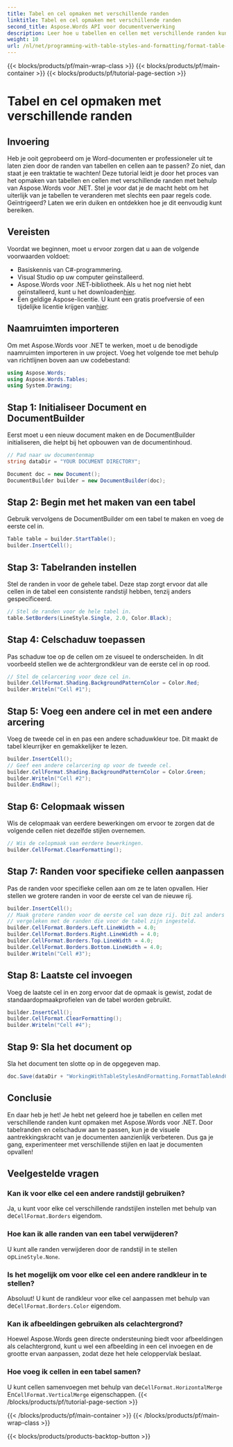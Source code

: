 ```yaml
---
title: Tabel en cel opmaken met verschillende randen
linktitle: Tabel en cel opmaken met verschillende randen
second_title: Aspose.Words API voor documentverwerking
description: Leer hoe u tabellen en cellen met verschillende randen kunt opmaken met Aspose.Words voor .NET. Verbeter uw Word-documenten met aangepaste tabelstijlen en celarcering.
weight: 10
url: /nl/net/programming-with-table-styles-and-formatting/format-table-and-cell-with-different-borders/
---
```


{{< blocks/products/pf/main-wrap-class >}}
{{< blocks/products/pf/main-container >}}
{{< blocks/products/pf/tutorial-page-section >}}

# Tabel en cel opmaken met verschillende randen

## Invoering

Heb je ooit geprobeerd om je Word-documenten er professioneler uit te laten zien door de randen van tabellen en cellen aan te passen? Zo niet, dan staat je een traktatie te wachten! Deze tutorial leidt je door het proces van het opmaken van tabellen en cellen met verschillende randen met behulp van Aspose.Words voor .NET. Stel je voor dat je de macht hebt om het uiterlijk van je tabellen te veranderen met slechts een paar regels code. Geïntrigeerd? Laten we erin duiken en ontdekken hoe je dit eenvoudig kunt bereiken.

## Vereisten

Voordat we beginnen, moet u ervoor zorgen dat u aan de volgende voorwaarden voldoet:
- Basiskennis van C#-programmering.
- Visual Studio op uw computer geïnstalleerd.
-  Aspose.Words voor .NET-bibliotheek. Als u het nog niet hebt geïnstalleerd, kunt u het downloaden[hier](https://releases.aspose.com/words/net/).
-  Een geldige Aspose-licentie. U kunt een gratis proefversie of een tijdelijke licentie krijgen van[hier](https://purchase.aspose.com/temporary-license/).

## Naamruimten importeren

Om met Aspose.Words voor .NET te werken, moet u de benodigde naamruimten importeren in uw project. Voeg het volgende toe met behulp van richtlijnen boven aan uw codebestand:

```csharp
using Aspose.Words;
using Aspose.Words.Tables;
using System.Drawing;
```

## Stap 1: Initialiseer Document en DocumentBuilder

Eerst moet u een nieuw document maken en de DocumentBuilder initialiseren, die helpt bij het opbouwen van de documentinhoud. 

```csharp
// Pad naar uw documentenmap
string dataDir = "YOUR DOCUMENT DIRECTORY";

Document doc = new Document();
DocumentBuilder builder = new DocumentBuilder(doc);
```

## Stap 2: Begin met het maken van een tabel

Gebruik vervolgens de DocumentBuilder om een tabel te maken en voeg de eerste cel in.

```csharp
Table table = builder.StartTable();
builder.InsertCell();
```

## Stap 3: Tabelranden instellen

Stel de randen in voor de gehele tabel. Deze stap zorgt ervoor dat alle cellen in de tabel een consistente randstijl hebben, tenzij anders gespecificeerd.

```csharp
// Stel de randen voor de hele tabel in.
table.SetBorders(LineStyle.Single, 2.0, Color.Black);
```

## Stap 4: Celschaduw toepassen

Pas schaduw toe op de cellen om ze visueel te onderscheiden. In dit voorbeeld stellen we de achtergrondkleur van de eerste cel in op rood.


```csharp
// Stel de celarcering voor deze cel in.
builder.CellFormat.Shading.BackgroundPatternColor = Color.Red;
builder.Writeln("Cell #1");
```

## Stap 5: Voeg een andere cel in met een andere arcering

Voeg de tweede cel in en pas een andere schaduwkleur toe. Dit maakt de tabel kleurrijker en gemakkelijker te lezen.

```csharp
builder.InsertCell();
// Geef een andere celarcering op voor de tweede cel.
builder.CellFormat.Shading.BackgroundPatternColor = Color.Green;
builder.Writeln("Cell #2");
builder.EndRow();
```

## Stap 6: Celopmaak wissen

Wis de celopmaak van eerdere bewerkingen om ervoor te zorgen dat de volgende cellen niet dezelfde stijlen overnemen.


```csharp
// Wis de celopmaak van eerdere bewerkingen.
builder.CellFormat.ClearFormatting();
```

## Stap 7: Randen voor specifieke cellen aanpassen

Pas de randen voor specifieke cellen aan om ze te laten opvallen. Hier stellen we grotere randen in voor de eerste cel van de nieuwe rij.

```csharp
builder.InsertCell();
// Maak grotere randen voor de eerste cel van deze rij. Dit zal anders zijn
// vergeleken met de randen die voor de tabel zijn ingesteld.
builder.CellFormat.Borders.Left.LineWidth = 4.0;
builder.CellFormat.Borders.Right.LineWidth = 4.0;
builder.CellFormat.Borders.Top.LineWidth = 4.0;
builder.CellFormat.Borders.Bottom.LineWidth = 4.0;
builder.Writeln("Cell #3");
```

## Stap 8: Laatste cel invoegen

Voeg de laatste cel in en zorg ervoor dat de opmaak is gewist, zodat de standaardopmaakprofielen van de tabel worden gebruikt.

```csharp
builder.InsertCell();
builder.CellFormat.ClearFormatting();
builder.Writeln("Cell #4");
```

## Stap 9: Sla het document op

Sla het document ten slotte op in de opgegeven map.

```csharp
doc.Save(dataDir + "WorkingWithTableStylesAndFormatting.FormatTableAndCellWithDifferentBorders.docx");
```

## Conclusie

En daar heb je het! Je hebt net geleerd hoe je tabellen en cellen met verschillende randen kunt opmaken met Aspose.Words voor .NET. Door tabelranden en celschaduw aan te passen, kun je de visuele aantrekkingskracht van je documenten aanzienlijk verbeteren. Dus ga je gang, experimenteer met verschillende stijlen en laat je documenten opvallen!

## Veelgestelde vragen

### Kan ik voor elke cel een andere randstijl gebruiken?
 Ja, u kunt voor elke cel verschillende randstijlen instellen met behulp van de`CellFormat.Borders` eigendom.

### Hoe kan ik alle randen van een tabel verwijderen?
 U kunt alle randen verwijderen door de randstijl in te stellen op`LineStyle.None`.

### Is het mogelijk om voor elke cel een andere randkleur in te stellen?
 Absoluut! U kunt de randkleur voor elke cel aanpassen met behulp van de`CellFormat.Borders.Color` eigendom.

### Kan ik afbeeldingen gebruiken als celachtergrond?
Hoewel Aspose.Words geen directe ondersteuning biedt voor afbeeldingen als celachtergrond, kunt u wel een afbeelding in een cel invoegen en de grootte ervan aanpassen, zodat deze het hele celoppervlak beslaat.

### Hoe voeg ik cellen in een tabel samen?
 U kunt cellen samenvoegen met behulp van de`CellFormat.HorizontalMerge` En`CellFormat.VerticalMerge` eigenschappen.
{{< /blocks/products/pf/tutorial-page-section >}}

{{< /blocks/products/pf/main-container >}}
{{< /blocks/products/pf/main-wrap-class >}}

{{< blocks/products/products-backtop-button >}}
